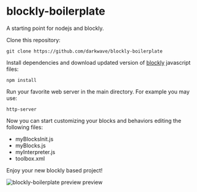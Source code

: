 # blockly-boilerplate

A starting point for nodejs and blockly.

Clone this repository:

```
git clone https://github.com/darkwave/blockly-boilerplate
```

Install dependencies and download updated version of [blockly](https://github.com/google/blockly) javascript files:

```
npm install
```

Run your favorite web server in the main directory. For example you may use:

```
http-server
```

Now you can start customizing your blocks and behaviors editing the following files:

* myBlocksInit.js
* myBlocks.js
* myInterpreter.js
* toolbox.xml

Enjoy your new blockly based project!

![blockly-boilerplate preview preview](https://github.com/darkwave/blockly-boilerplate/raw/master/screenshot.png)

